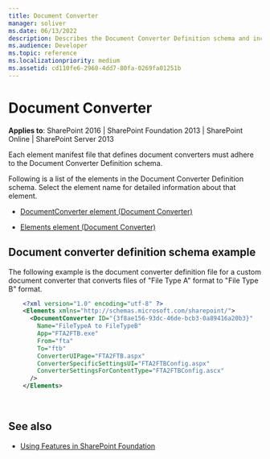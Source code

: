 ```yaml
---
title: Document Converter
manager: soliver
ms.date: 06/13/2022
description: Describes the Document Converter Definition schema and includes a list of the elements in the Document Converter Definition schema.
ms.audience: Developer
ms.topic: reference
ms.localizationpriority: medium
ms.assetid: cd110fe6-2968-4dd7-80fa-0269fa01251b
---
```


# Document Converter

**Applies to**: SharePoint 2016 | SharePoint Foundation 2013 | SharePoint Online | SharePoint Server 2013

Each element manifest file that defines document converters must adhere to the Document Converter Definition schema.

Following is a list of the elements in the Document Converter Definition schema. Select the element name for detailed information about that element.

- [DocumentConverter element (Document Converter)](documentconverter-element-document-converter.md)

- [Elements element (Document Converter)](elements-element-document-converter.md)

## Document converter definition schema example

The following example is the document converter definition file for a custom document converter that converts files of "File Type A" format to "File Type B" format.

```XML 
    <?xml version="1.0" encoding="utf-8" ?>
    <Elements xmlns="http://schemas.microsoft.com/sharepoint/">
      <DocumentConverter ID="{3f8ae156-93dc-46de-bcb3-0a89416a20b3}"
        Name="FileTypeA to FileTypeB"
        App="FTA2FTB.exe"
        From="fta"
        To="ftb"
        ConverterUIPage="FTA2FTB.aspx"
        ConverterSpecificSettingsUI="FTA2FTBConfig.aspx"
        ConverterSettingsForContentType="FTA2FTBConfig.ascx"
      />
    </Elements>
```

<br/>

## See also

- [Using Features in SharePoint Foundation](https://msdn.microsoft.com/library/ce5f5ce5-1429-439e-9261-2c4ba9788cc1(Office.15).aspx)
